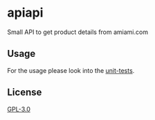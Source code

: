 # apiapi
Small API to get product details from amiami.com

## Usage

For the usage please look into the [unit-tests](apiapi_test.go).

## License

[GPL-3.0](LICENSE)